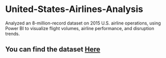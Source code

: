 # United-States-Airlines-Analysis
Analyzed an 8-million-record dataset on 2015 U.S. airline operations, using Power BI to visualize flight volumes, airline performance, and disruption trends.
## You can find the dataset [Here](https://www.kaggle.com/datasets/usdot/flight-delays?ref=hackernoon.com)
